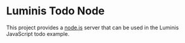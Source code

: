 Luminis Todo Node
=================

This project provides a [node.js][1] server that can be used in the
Luminis JavaScript todo example.

[1]: http://nodejs.org/ "Node.js homepage"